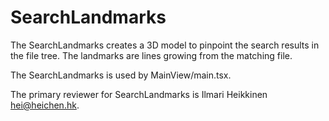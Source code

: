 # SearchLandmarks

The SearchLandmarks creates a 3D model to pinpoint the search results in the file tree. The landmarks are lines growing from the matching file.

The SearchLandmarks is used by MainView/main.tsx.

The primary reviewer for SearchLandmarks is Ilmari Heikkinen <hei@heichen.hk>.
